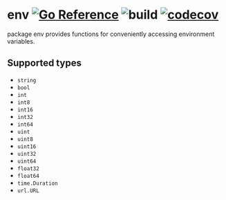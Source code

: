 # env [![Go Reference](https://pkg.go.dev/badge/github.com/rojbar/env.svg)](https://pkg.go.dev/github.com/rojbar/env) ![build](https://github.com/rojbar/env/actions/workflows/build.yml/badge.svg) [![codecov](https://codecov.io/github/rojbar/env/graph/badge.svg?token=CEZVN7838T)](https://codecov.io/github/rojbar/env)

package env provides functions for conveniently accessing environment variables.

## Supported types

- `string`
- `bool`
- `int`
- `int8`
- `int16`
- `int32`
- `int64`
- `uint`
- `uint8`
- `uint16`
- `uint32`
- `uint64`
- `float32`
- `float64`
- `time.Duration`
- `url.URL`
